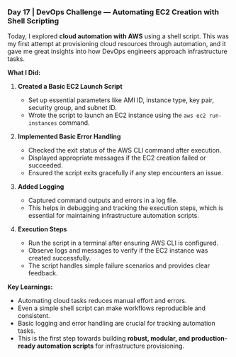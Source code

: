 ### Day 17 | DevOps Challenge — Automating EC2 Creation with Shell Scripting

Today, I explored **cloud automation with AWS** using a shell script. This was my first attempt at provisioning cloud resources through automation, and it gave me great insights into how DevOps engineers approach infrastructure tasks.

**What I Did:**

1. **Created a Basic EC2 Launch Script**
   - Set up essential parameters like AMI ID, instance type, key pair, security group, and subnet ID.
   - Wrote the script to launch an EC2 instance using the `aws ec2 run-instances` command.

2. **Implemented Basic Error Handling**
   - Checked the exit status of the AWS CLI command after execution.
   - Displayed appropriate messages if the EC2 creation failed or succeeded.
   - Ensured the script exits gracefully if any step encounters an issue.

3. **Added Logging**
   - Captured command outputs and errors in a log file.
   - This helps in debugging and tracking the execution steps, which is essential for maintaining infrastructure automation scripts.

4. **Execution Steps**
   - Run the script in a terminal after ensuring AWS CLI is configured.
   - Observe logs and messages to verify if the EC2 instance was created successfully.
   - The script handles simple failure scenarios and provides clear feedback.

**Key Learnings:**
- Automating cloud tasks reduces manual effort and errors.
- Even a simple shell script can make workflows reproducible and consistent.
- Basic logging and error handling are crucial for tracking automation tasks.
- This is the first step towards building **robust, modular, and production-ready automation scripts** for infrastructure provisioning.
